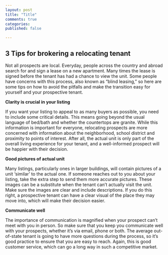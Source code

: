 ```yaml
---
layout: post
title: "Title"
comments: true
categories: 
published: false

---
```


## 3 Tips for brokering a relocating tenant  
  
    
Not all prospects are local. Everyday, people across the country and abroad search for and sign a lease on a new apartment. Many times the lease is signed before the tenant has had a chance to view the unit. Some people have concerns with this process, also known as “blind leasing,” so here are some tips on how to avoid the pitfalls and make the transition easy for yourself and your prospective tenant.

**Clarity is crucial in your listing**  

If you want your listing to appeal to as many buyers as possible, you need to include some critical details. This means going beyond the usual language of bed/bath and whether the countertops are granite. While this information is important for everyone, relocating prospects are more concerned with information about the neighborhood, school district and proximity to points of interest. After all, the actual unit is only part of the overall living experience for your tenant, and a well-informed prospect will be happier with their decision.

**Good pictures of actual unit**

Many listings, particularly ones in larger buildings, will contain pictures of a unit ‘similar’ to the actual one. If someone reaches out to you about your listing, take the extra step to send them more accurate pictures. These images can be a substitute when the tenant can’t actually visit the unit. Make sure the images are clear and include descriptions. If you do this right, a prospective tenant can have a clear visual of the place they may move into, which will make their decision easier.

**Communicate well**

The importance of communication is magnified when your prospect can’t meet with you in person. So make sure that you keep you communicate well with your prospects, whether it’s via email, phone or both. The average out-of-state tenant is going to have more questions during the process, so it’s good practice to ensure that you are easy to reach. Again, this is good customer service, which can go a long way in such a competitive market. 

